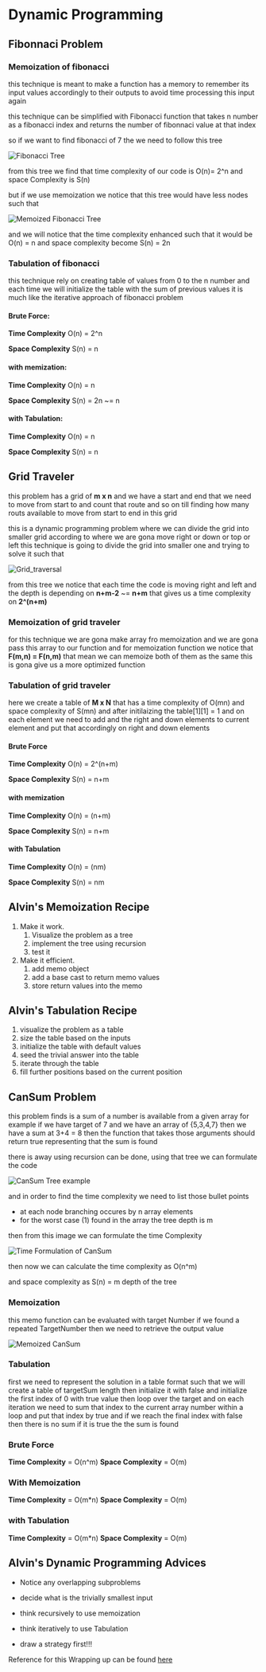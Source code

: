 # Dynamic Programming

## Fibonnaci Problem

### Memoization of fibonacci

this technique is meant to make a function has a memory to remember its input values accordingly to their outputs to avoid time processing this input again

this technique can be simplified with Fibonacci function that takes n number as a fibonacci index and returns the number of fibonnaci value at that index

so if we want to find fibonacci of 7 the we need to follow this tree

![Fibonacci Tree](Fibonacci/Fibonacci_tree.png)

from this tree we find that time complexity of our code is O(n)= 2^n and space Complexity is S(n)

but if we use memoization we notice that this tree would have less nodes such that

![Memoized Fibonacci Tree](Fibonacci/Memized_Fib.png)

and we will notice that the time complexity enhanced such that it would be O(n) = n and space complexity become S(n) = 2n

### Tabulation of fibonacci

this technique rely on creating table of values from 0 to the n number and each time we will initialize the table with the sum of previous values it is much like the iterative approach of fibonacci problem

#### **Brute Force:**

**Time Complexity** O(n) = 2^n

**Space Complexity** S(n) = n

#### **with memization:**

**Time Complexity** O(n) = n

**Space Complexity** S(n) = 2n ~= n

#### **with Tabulation:**

**Time Complexity** O(n) = n

**Space Complexity** S(n) = n

## Grid Traveler

this problem has a grid of **m x n** and we have a start and end that we need to move from start to and count that route and so on till finding how many routs available to move from start to end in this grid

this is a dynamic programming problem where we can divide the grid into smaller grid according to where we are gona move right or down or top or left this technique is going to divide the grid into smaller one and trying to solve it such that

![Grid_traversal](Grid_traversal/Grid_traversa.png)

from this tree we notice that each time the code is moving right and left and the depth is depending on **n+m-2** ~= **n+m**  that gives us a time complexity on **2^(n+m)**

### Memoization of grid traveler

for this technique we are gona make array fro memoization and we are gona pass this array to our function and for memoization function we notice that **F(m,n) = F(n,m)** that mean we can memoize both of them as the same this is gona give us a more optimized function

### Tabulation of grid traveler

here we create a table of **M x N** that has a time complexity of O(mn) and space complexity of S(mn) and after initilaizing the table[1][1] = 1 and on each element we need to add and the right and down elements to current element and put that accordingly on right and down elements

#### **Brute Force**

**Time Complexity** O(n) = 2^(n+m)  

**Space Complexity** S(n) = n+m

#### **with memization**

**Time Complexity** O(n) = (n+m)  

**Space Complexity** S(n) = n+m

#### **with Tabulation**

**Time Complexity** O(n) = (nm)  

**Space Complexity** S(n) = nm

## Alvin's Memoization Recipe

1. Make it work.
   1. Visualize the problem as a tree
   2. implement the tree using recursion
   3. test it
2. Make it efficient.
   1. add memo object
   2. add a base cast to return memo values
   3. store return values into the memo

## Alvin's Tabulation Recipe

1. visualize the problem as a table
2. size the table based on the inputs
3. initialize the table with default values
4. seed the trivial answer into the table
5. iterate through the table
6. fill further positions based on the current position

## CanSum Problem

this problem finds is a sum of a number is available from a given array for example
if we have target of 7 and we have an array of {5,3,4,7} then we have a sum at 3+4 = 8 then the function that takes those arguments should return true representing that the sum is found

there is away using recursion can be done, using that tree we can formulate the code

![CanSum Tree example](CanSum/CanSum_Tree.png)

and in order to find the time complexity we need to list those bullet points

- at each node branching occures by n array elements
- for the worst case (1) found in the array the tree depth is m

then from this image we can formulate the time Complexity

![Time Formulation of CanSum](CanSum/Time_complexity_CanSum.png)

then now we can calculate the time complexity as O(n^m)

and space complexity as S(n) = m depth of the tree

### Memoization

this memo function can be evaluated with target Number if we found a repeated TargetNumber then we need to retrieve the output value

![Memoized CanSum](CanSum/Memoized_CanSum_problem.png)

### Tabulation

first we need to represent the solution in a table format such that we will create a table of targetSum length then initialize it with false and initialize the first index of 0 with true value then loop over the target and on each iteration we need to sum that index to the current array number within a loop and put that index by true and if we reach the final index with false then there is no sum if it is true the the sum is found

### Brute Force

**Time Complexity** = O(n^m)
**Space Complexity** = O(m)

### With Memoization

**Time Complexity** = O(m*n)
**Space Complexity** = O(m)

### with Tabulation

**Time Complexity** = O(m*n)
**Space Complexity** = O(m)

<!-- ## HowSum Problem -->

## Alvin's Dynamic Programming Advices

- Notice any overlapping subproblems

- decide what is the trivially smallest input

- think recursively to use memoization

- think iteratively to use Tabulation

- draw a strategy first!!!

Reference for this Wrapping up can be found [here](#https://www.youtube.com/watch?v=oBt53YbR9Kk)
